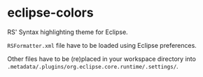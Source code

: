 # eclipse-colors

RS' Syntax highlighting theme for Eclipse. 

`RSFormatter.xml` file have to be loaded using Eclipse preferences.

Other files have to be (re)placed in your workspace directory into `.metadata/.plugins/org.eclipse.core.runtime/.settings/`.
